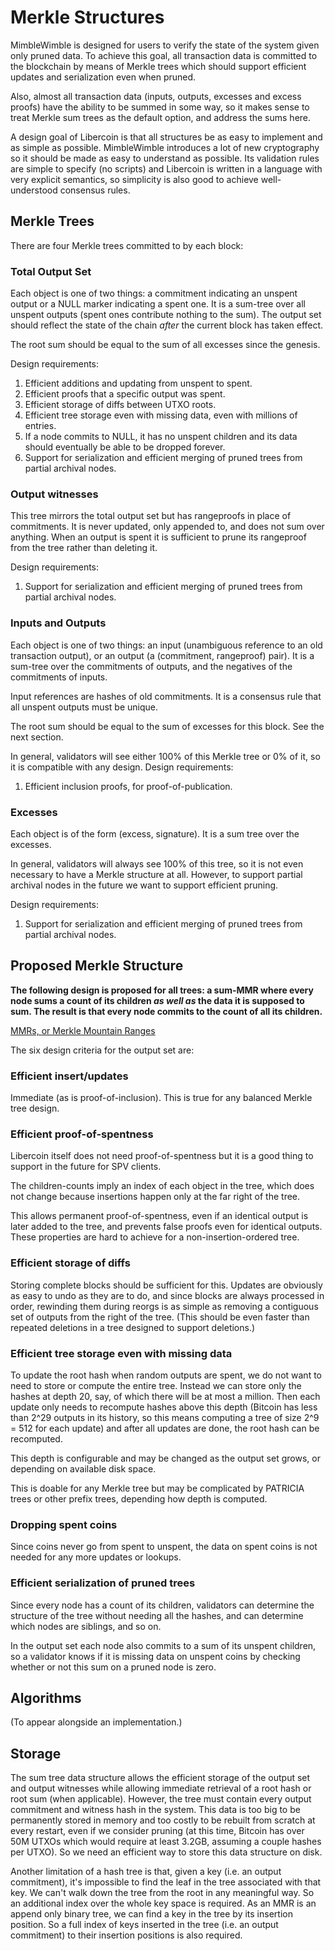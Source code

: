 # Merkle Structures

MimbleWimble is designed for users to verify the state of the system given
only pruned data. To achieve this goal, all transaction data is committed
to the blockchain by means of Merkle trees which should support efficient
updates and serialization even when pruned.

Also, almost all transaction data (inputs, outputs, excesses and excess
proofs) have the ability to be summed in some way, so it makes sense to
treat Merkle sum trees as the default option, and address the sums here.

A design goal of Libercoin is that all structures be as easy to implement and
as simple as possible. MimbleWimble introduces a lot of new cryptography
so it should be made as easy to understand as possible. Its validation rules
are simple to specify (no scripts) and Libercoin is written in a language with
very explicit semantics, so simplicity is also good to achieve well-understood
consensus rules.

## Merkle Trees

There are four Merkle trees committed to by each block:

### Total Output Set

Each object is one of two things: a commitment indicating an unspent output
or a NULL marker indicating a spent one. It is a sum-tree over all unspent
outputs (spent ones contribute nothing to the sum). The output set should
reflect the state of the chain *after* the current block has taken effect.

The root sum should be equal to the sum of all excesses since the genesis.

Design requirements:

1. Efficient additions and updating from unspent to spent.
2. Efficient proofs that a specific output was spent.
3. Efficient storage of diffs between UTXO roots.
4. Efficient tree storage even with missing data, even with millions of entries.
5. If a node commits to NULL, it has no unspent children and its data should
   eventually be able to be dropped forever.
6. Support for serialization and efficient merging of pruned trees from partial archival nodes.

### Output witnesses

This tree mirrors the total output set but has rangeproofs in place of commitments.
It is never updated, only appended to, and does not sum over anything. When an
output is spent it is sufficient to prune its rangeproof from the tree rather
than deleting it.

Design requirements:

1. Support for serialization and efficient merging of pruned trees from partial archival nodes.

### Inputs and Outputs

Each object is one of two things: an input (unambiguous reference to an old
transaction output), or an output (a (commitment, rangeproof) pair). It is
a sum-tree over the commitments of outputs, and the negatives of the commitments
of inputs.

Input references are hashes of old commitments. It is a consensus rule that
all unspent outputs must be unique.

The root sum should be equal to the sum of excesses for this block. See the
next section.

In general, validators will see either 100% of this Merkle tree or 0% of it,
so it is compatible with any design. Design requirements:

1. Efficient inclusion proofs, for proof-of-publication.

### Excesses

Each object is of the form (excess, signature). It is a sum tree over the
excesses.

In general, validators will always see 100% of this tree, so it is not even
necessary to have a Merkle structure at all. However, to support partial
archival nodes in the future we want to support efficient pruning.

Design requirements:

1. Support for serialization and efficient merging of pruned trees from partial archival nodes.

## Proposed Merkle Structure

**The following design is proposed for all trees: a sum-MMR where every node
sums a count of its children _as well as_ the data it is supposed to sum.
The result is that every node commits to the count of all its children.**

[MMRs, or Merkle Mountain Ranges](https://github.com/opentimestamps/opentimestamps-server/blob/master/doc/merkle-mountain-range.md)

The six design criteria for the output set are:

### Efficient insert/updates

Immediate (as is proof-of-inclusion). This is true for any balanced Merkle
tree design.

### Efficient proof-of-spentness

Libercoin itself does not need proof-of-spentness but it is a good thing to support
in the future for SPV clients.

The children-counts imply an index of each object in the tree, which does not
change because insertions happen only at the far right of the tree.

This allows permanent proof-of-spentness, even if an identical output is later
added to the tree, and prevents false proofs even for identical outputs. These
properties are hard to achieve for a non-insertion-ordered tree.

### Efficient storage of diffs

Storing complete blocks should be sufficient for this. Updates are obviously
as easy to undo as they are to do, and since blocks are always processed in
order, rewinding them during reorgs is as simple as removing a contiguous
set of outputs from the right of the tree. (This should be even faster than
repeated deletions in a tree designed to support deletions.)

### Efficient tree storage even with missing data

To update the root hash when random outputs are spent, we do not want to need
to store or compute the entire tree. Instead we can store only the hashes at
depth 20, say, of which there will be at most a million. Then each update only
needs to recompute hashes above this depth (Bitcoin has less than 2^29 outputs
in its history, so this means computing a tree of size 2^9 = 512 for each update)
and after all updates are done, the root hash can be recomputed.

This depth is configurable and may be changed as the output set grows, or
depending on available disk space.

This is doable for any Merkle tree but may be complicated by PATRICIA trees or
other prefix trees, depending how depth is computed.

### Dropping spent coins

Since coins never go from spent to unspent, the data on spent coins is not needed
for any more updates or lookups.

### Efficient serialization of pruned trees

Since every node has a count of its children, validators can determine the
structure of the tree without needing all the hashes, and can determine which
nodes are siblings, and so on.

In the output set each node also commits to a sum of its unspent children, so
a validator knows if it is missing data on unspent coins by checking whether or
not this sum on a pruned node is zero.

## Algorithms

(To appear alongside an implementation.)

## Storage

The sum tree data structure allows the efficient storage of the output set and
output witnesses while allowing immediate retrieval of a root hash or root sum
(when applicable). However, the tree must contain every output commitment and
witness hash in the system. This data is too big to be permanently stored in
memory and too costly to be rebuilt from scratch at every restart, even if we
consider pruning (at this time, Bitcoin has over 50M UTXOs which would require
at least 3.2GB, assuming a couple hashes per UTXO). So we need an efficient way
to store this data structure on disk.

Another limitation of a hash tree is that, given a key (i.e. an output
commitment), it's impossible to find the leaf in the tree associated with that
key. We can't walk down the tree from the root in any meaningful way. So an
additional index over the whole key space is required. As an MMR is an append
only binary tree, we can find a key in the tree by its insertion position. So a
full index of keys inserted in the tree (i.e. an output commitment) to their
insertion positions is also required.
